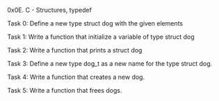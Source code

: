 0x0E. C - Structures, typedef

Task 0: Define a new type struct dog with the given elements

Task 1: Write a function that initialize a variable of type struct dog

Task 2: Write a function that prints a struct dog

Task 3: Define a new type dog_t as a new name for the type struct dog.

Task 4: Write a function that creates a new dog.

Task 5: Write a function that frees dogs.

